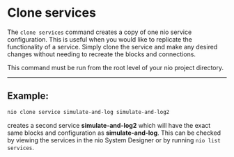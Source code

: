 # Clone services

The `clone services` command creates a copy of one nio service configuration. This is useful when you would like to replicate the functionality of a service. Simply clone the service and make any desired changes without needing to recreate the blocks and connections.

This command must be run from the root level of your nio project directory.

---

## Example:

```bash
nio clone service simulate-and-log simulate-and-log2
```
creates a second service **simulate-and-log2** which will have the exact same blocks and configuration as **simulate-and-log**. This can be checked by viewing the services in the nio System Designer or by running `nio list services`.
